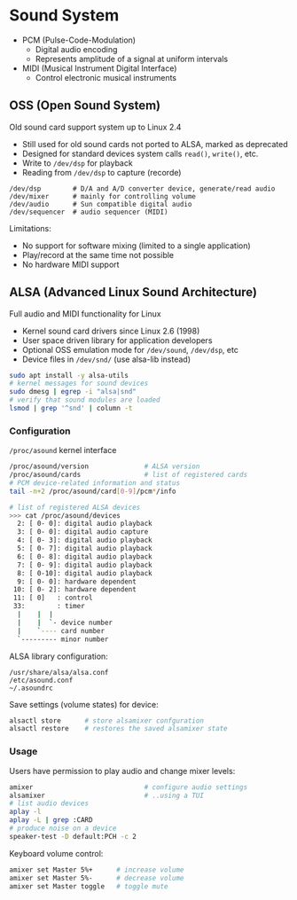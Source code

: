 
# Sound System

* PCM (Pulse-Code-Modulation)
  - Digital audio encoding
  - Represents amplitude of a signal at uniform intervals
* MIDI (Musical Instrument Digital Interface)
  - Control electronic musical instruments

## OSS (Open Sound System)
 
Old sound card support system up to Linux 2.4

* Still used for old sound cards not ported to ALSA, marked as deprecated
* Designed for standard devices system calls `read()`, `write()`, etc.
* Write to `/dev/dsp` for playback
* Reading from `/dev/dsp` to capture (recorde)

```
/dev/dsp        # D/A and A/D converter device, generate/read audio
/dev/mixer      # mainly for controlling volume
/dev/audio      # Sun compatible digital audio
/dev/sequencer  # audio sequencer (MIDI)
```

Limitations:

* No support for software mixing (limited to a single application)
* Play/record at the same time not possible
* No hardware MIDI support

## ALSA (Advanced Linux Sound Architecture) 

Full audio and MIDI functionality for Linux

* Kernel sound card drivers since Linux 2.6 (1998)
* User space driven library for application developers
* Optional OSS emulation mode for `/dev/sound`, `/dev/dsp`, etc
* Device files in `/dev/snd/` (use alsa-lib instead)

```bash
sudo apt install -y alsa-utils
# kernel messages for sound devices
sudo dmesg | egrep -i "alsa|snd"  
# verify that sound modules are loaded
lsmod | grep '^snd' | column -t
```

### Configuration

`/proc/asound` kernel interface

```bash
/proc/asound/version              # ALSA version
/proc/asound/cards                # list of registered cards
# PCM device-related information and status
tail -n+2 /proc/asound/card[0-9]/pcm*/info
```
```bash
# list of registered ALSA devices
>>> cat /proc/asound/devices
  2: [ 0- 0]: digital audio playback
  3: [ 0- 0]: digital audio capture
  4: [ 0- 3]: digital audio playback
  5: [ 0- 7]: digital audio playback
  6: [ 0- 8]: digital audio playback
  7: [ 0- 9]: digital audio playback
  8: [ 0-10]: digital audio playback
  9: [ 0- 0]: hardware dependent
 10: [ 0- 2]: hardware dependent
 11: [ 0]   : control
 33:        : timer
  |    |  |
  |    |  `- device number
  |    `---- card number
  `--------- minor number
```


ALSA library configuration:

```
/usr/share/alsa/alsa.conf
/etc/asound.conf
~/.asoundrc
```

Save settings (volume states) for device:

```bash
alsactl store      # store alsamixer confguration
alsactl restore    # restores the saved alsamixer state
```

### Usage

Users have permission to play audio and change mixer levels:

```bash
amixer                            # configure audio settings
alsamixer                         # ..using a TUI
# list audio devices
aplay -l
aplay -L | grep :CARD
# produce noise on a device
speaker-test -D default:PCH -c 2
```

Keyboard volume control:

```bash
amixer set Master 5%+      # increase volume
amixer set Master 5%-      # decrease volume
amixer set Master toggle   # toggle mute
```

